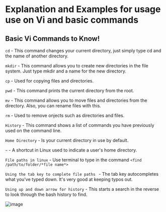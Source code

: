 # Explanation and Examples for usage use on Vi and basic commands

## Basic Vi Commands to Know!

`cd` - This command changes your current directory, just simply type cd and the name of another directory.

`mkdir` - This command allows you to create new directories in the file system. Just type mkdir and a name for the new directory.

`cp` - Used for copying files and directories.

`pwd` - This command prints the current directory from the root.

`mv` - This command allows you to move files and directories from the directory. Also, you can rename files with this.

`rm` - Used to remove onjects such as directories and files.  

`History` - This command shows a list of commands you have previously used on the command line.

`Home Directory` - Is your current directory in use by default.

`~` - A shortcut in Linux used to indicate a user's home directory.

`File paths in linux` - Use terminal to type in the command `<find /path/to/folder/*file name*>`

`Using the tab key to complete file paths ` - The tab key autocompletes what you've typed down. It's very good at keeping typos out.

`Using up and down arrow for history` - This starts a search in the reverse to look through the bash history to find.


![image](https://github.com/ml644/MiniProject/blob/master/linux.png)
